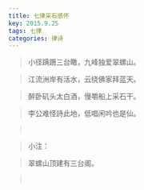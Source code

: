 ```yaml
---
title: 七律采石感怀
key: 2015.9.25
tags: 七律
categories: 律诗
---
```


<blockquote class="blockquote-center">小径蹒跚三台瞰，九峰独爱翠螺山。
</blockquote>
<blockquote class="blockquote-center">江流洲岸有活水，云绕佛家拜蓝天。
</blockquote>
<blockquote class="blockquote-center">醉卧矶头太白酒，慢嚼船上采石干。
</blockquote>
<blockquote class="blockquote-center">李公难怪詩此地，低唱闲吟也是仙。
</blockquote>
<blockquote class="blockquote-center"></br>
</blockquote>
<blockquote class="blockquote-center">小注：
</blockquote>
<blockquote class="blockquote-center">翠螺山顶建有三台阁。
</blockquote>
<blockquote class="blockquote-center"></br>
</blockquote>
